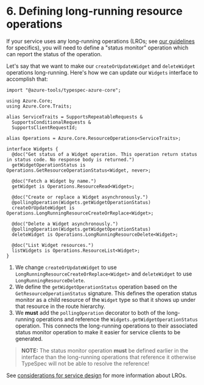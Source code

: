 # 6. Defining long-running resource operations

If your service uses any long-running operations (LROs; see [our guidelines](https://github.com/microsoft/api-guidelines/blob/vNext/azure/Guidelines.md#long-running-operations--jobs) for specifics), you will need to define a "status monitor" operation which can report the status of the operation.

Let's say that we want to make our `createOrUpdateWidget` and `deleteWidget` operations long-running. Here's how we can update our `Widgets` interface to accomplish that:

```typespec
import "@azure-tools/typespec-azure-core";

using Azure.Core;
using Azure.Core.Traits;

alias ServiceTraits = SupportsRepeatableRequests &
  SupportsConditionalRequests &
  SupportsClientRequestId;

alias Operations = Azure.Core.ResourceOperations<ServiceTraits>;

interface Widgets {
  @doc("Get status of a Widget operation. This operation return status in status code. No response body is returned.")
  getWidgetOperationStatus is Operations.GetResourceOperationStatus<Widget, never>;

  @doc("Fetch a Widget by name.")
  getWidget is Operations.ResourceRead<Widget>;

  @doc("Create or replace a Widget asynchronously.")
  @pollingOperation(Widgets.getWidgetOperationStatus)
  createOrUpdateWidget is Operations.LongRunningResourceCreateOrReplace<Widget>;

  @doc("Delete a Widget asynchronously.")
  @pollingOperation(Widgets.getWidgetOperationStatus)
  deleteWidget is Operations.LongRunningResourceDelete<Widget>;

  @doc("List Widget resources.")
  listWidgets is Operations.ResourceList<Widget>;
}
```

1. We change `createOrUpdateWidget` to use `LongRunningResourceCreateOrReplace<Widget>` and `deleteWidget` to use `LongRunningResourceDelete`.
2. We define the `getWidgetOperationStatus` operation based on the `GetResourceOperationStatus` signature. This defines the operation status monitor as a child resource of the `Widget` type so that it shows up under that resource in the route hierarchy.
3. We **must** add the `pollingOperation` decorator to both of the long-running operations and reference the `Widgets.getWidgetOperationStatus` operation. This connects the long-running operations to their associated status monitor operation to make it easier for service clients to be generated.

> **NOTE:** The status monitor operation **must** be defined earlier in the interface than the long-running operations that reference it otherwise TypeSpec will not be able to resolve the reference!

See [considerations for service design](https://github.com/microsoft/api-guidelines/blob/vNext/azure/ConsiderationsForServiceDesign.md#long-running-operations) for more information about LROs.
